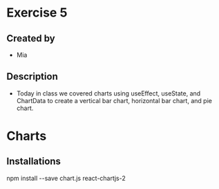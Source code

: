 # Exercise 5
## Created by
- Mia
## Description
- Today in class we covered charts using useEffect, useState, and ChartData to create a vertical bar chart, horizontal bar chart, and pie chart.

# Charts
## Installations
npm install --save chart.js react-chartjs-2
